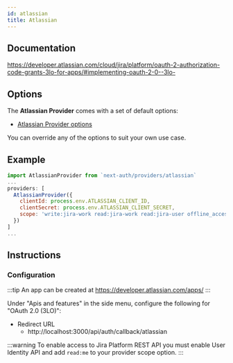 ```yaml
---
id: atlassian
title: Atlassian
---
```


## Documentation

https://developer.atlassian.com/cloud/jira/platform/oauth-2-authorization-code-grants-3lo-for-apps/#implementing-oauth-2-0--3lo-

## Options

The **Atlassian Provider** comes with a set of default options:

- [Atlassian Provider options](https://github.com/nextauthjs/next-auth/blob/main/src/providers/atlassian.js)

You can override any of the options to suit your own use case.

## Example

```js
import AtlassianProvider from `next-auth/providers/atlassian`
...
providers: [
  AtlassianProvider({
    clientId: process.env.ATLASSIAN_CLIENT_ID,
    clientSecret: process.env.ATLASSIAN_CLIENT_SECRET,
    scope: 'write:jira-work read:jira-work read:jira-user offline_access read:me'
  })
]
...
```

## Instructions

### Configuration

:::tip
An app can be created at https://developer.atlassian.com/apps/
:::

Under "Apis and features" in the side menu, configure the following for "OAuth 2.0 (3LO)":

- Redirect URL
  - http://localhost:3000/api/auth/callback/atlassian

:::warning
To enable access to Jira Platform REST API you must enable User Identity API and add `read:me` to your provider scope option.
:::
